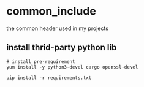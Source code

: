 # common_include
the common header used in my projects

## install thrid-party python lib
```shell
# install pre-requirement
yum install -y python3-devel cargo openssl-devel
```


```shell
pip install -r requirements.txt
```
